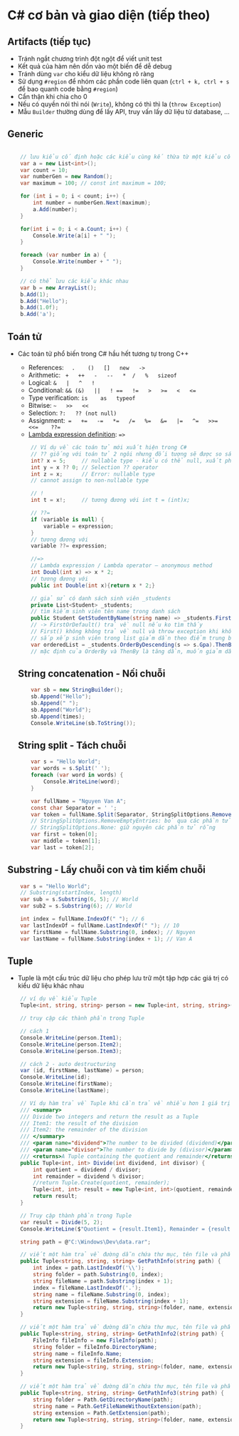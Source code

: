 # C# cơ bản và giao diện (tiếp theo)

## Artifacts (tiếp tục)

- Tránh ngắt chương trình đột ngột để viết unit test
- Kết quả của hàm nên dồn vào một biến để dễ debug
- Tránh dùng `var` cho kiểu dữ liệu không rõ ràng
- Sử dụng `#region` để nhóm các phần code liên quan (`ctrl + k, ctrl + s` để bao quanh code bằng `#region`)
- Cẩn thận khi chia cho 0
- Nếu có quyền nói thì nói (`Write`), không có thì thì la (`throw Exception`)
- Mẫu `Builder` thường dùng để lấy API, truy vấn lấy dữ liệu từ database, ...

## Generic

```cs

    // lưu kiểu cố định hoặc các kiểu cùng kế thừa từ một kiểu cố định
    var a = new List<int>();
    var count = 10;
    var numberGen = new Random();
    var maximum = 100; // const int maximum = 100;

    for (int i = 0; i < count; i++) {
        int number = numberGen.Next(maximum);
        a.Add(number);
    }

    for(int i = 0; i < a.Count; i++) {
        Console.Write(a[i] + " ");
    }

    foreach (var number in a) {
        Console.Write(number + " ");
    }

    // có thể lưu các kiểu khác nhau
    var b = new ArrayList();
    b.Add(1);
    b.Add("Hello");
    b.Add(1.0f);
    b.Add('a');

```

## Toán tử
- Các toán tử phổ biến trong C# hầu hết tương tự trong C++
    - References: `  .    ()   []   new   ->`
    - Arithmetic: ` +   ++   -   --   *  /   %   sizeof`
    - Logical:  `&   |   ^   !`
    - Conditional: `&& (&)   ||   ! ==   !=   >   >=   <   <=`
    - Type verification:   `is    as   typeof`
    - Bitwise:  `~   >>   <<` 
    - Selection:   `?:   ?? (not null)`
    - Assignment:` =   +=   -=   *=   /=   %=   &=   |=   ^=   >>=   <<=    ??=`
    - [Lambda expression definition](https://learn.microsoft.com/en-us/dotnet/csharp/language-reference/operators/lambda-operator):   `=>`

    ```cs
        // Ví dụ về các toán tử mới xuất hiện trong C#
        // ?? giống với toán tử 2 ngôi nhưng đối tượng sẽ được so sánh mặc định với null
        int? x = 5;     // nullable type - kiểu có thể null, xuất phát từ nhu cầu sử dụng trong database, 
        int y = x ?? 0; // Selection ?? operator
        int z = x;      // Error: nullable type
        // cannot assign to non-nullable type

        // !
        int t = x!;     // tương đương với int t = (int)x;

        // ??=
        if (variable is null) {
            variable = expression;
        }
        // tương đương với
        variable ??= expression;

        //=>
        // Lambda expression / Lambda operator – anonymous method
        int Doubl(int x) => x * 2; 
        // tương đương với
        public int Double(int x){return x * 2;}

        // giả sử có danh sách sinh viên _students
        private List<Student> _students;
        // tìm kiếm sinh viên tên name trong danh sách
        public Student GetStudentByName(string name) => _students.FirstOrDefault(s => s.Name == name);
        // -> FirstOrDefault() trả về null nếu ko tìm thấy
        // First() không không trả về null và throw exception khi không thấy phần tử
        // sắp xếp sinh viên trong list giảm dần theo điểm trung bình (thông thường nên phát sinh một list clone), sau đó sx tên theo alphabet
        var orderedList = _students.OrderByDescending(s => s.Gpa).ThenBy(s => s.Name);
        // mặc định của OrderBy và ThenBy là tăng dần, muốn giảm dần thì thêm Descending vào như ví dụ trên

    ```

    ## String concatenation - Nối chuỗi
    ```cs
        var sb = new StringBuilder();
        sb.Append("Hello");
        sb.Append(" ");
        sb.Append("World");
        sb.Append(times);
        Console.WriteLine(sb.ToString());

    ```

    ## String split - Tách chuỗi
    ```cs
        var s = "Hello World";
        var words = s.Split(' ');
        foreach (var word in words) {
            Console.WriteLine(word);
        }

        var fullName = "Nguyen Van A";
        const char Separator = ' ';
        var token = fullName.Split(Separator, StringSplitOptions.RemoveEmptyEntries);
        // StringSplitOptions.RemoveEmptyEntries: bỏ qua các phần tử rỗng
        // StringSplitOptions.None: giữ nguyên các phần tử rỗng
        var first = token[0];
        var middle = token[1];
        var last = token[2];
    ```

## Substring - Lấy chuỗi con và tim kiếm chuỗi
```cs
    var s = "Hello World";
    // Substring(startIndex, length)
    var sub = s.Substring(6, 5); // World
    var sub2 = s.Substring(6); // World

    int index = fullName.IndexOf(" "); // 6
    var lastIndexOf = fullName.LastIndexOf(" "); // 10
    var firstName = fullName.Substring(0, index); // Nguyen
    var lastName = fullName.Substring(index + 1); // Van A
```

## Tuple 
- Tuple là một cấu trúc dữ liệu cho phép lưu trữ một tập hợp các giá trị có kiểu dữ liệu khác nhau
```cs
    // ví dụ về kiểu Tuple
    Tuple<int, string, string> person = new Tuple<int, string, string>(1, "Nguyen Van", "A");

    // truy cập các thành phần trong Tuple

    // cách 1
    Console.WriteLine(person.Item1);
    Console.WriteLine(person.Item2);
    Console.WriteLine(person.Item3);

    // cách 2 - auto destructuring
    var (id, firstName, lastName) = person;
    Console.WriteLine(id);
    Console.WriteLine(firstName);
    Console.WriteLine(lastName);

    // Ví dụ hàm trả về Tuple khi cần trả về nhiều hơn 1 giá trị
    /// <summary>
    /// Divide two integers and return the result as a Tuple
    /// Item1: the result of the division
    /// Item2: the remainder of the division
    /// </summary>
    /// <param name="dividend">The number to be divided (dividend)</param>
    /// <param name="divisor">The number to divide by (divisor)</param>
    /// <returns>A Tuple containing the quotient and remainder</returns>
    public Tuple<int, int> Divide(int dividend, int divisor) {
        int quotient = dividend / divisor;
        int remainder = dividend % divisor;
        //return Tuple.Create(quotient, remainder);
        Tuple<int, int> result = new Tuple<int, int>(quotient, remainder);
        return result;
    }

    // Truy cập thành phần trong Tuple
    var result = Divide(5, 2);
    Console.WriteLine($"Quotient = {result.Item1}, Remainder = {result.Item2}");

    string path = @"C:\Windows\Dev\data.rar";

    // viết một hàm trả về đường dẫn chứa thư mục, tên file và phần mở rộng
    public Tuple<string, string, string> GetPathInfo(string path) {
        int index = path.LastIndexOf('\\');
        string folder = path.Substring(0, index);
        string fileName = path.Substring(index + 1);
        index = fileName.LastIndexOf('.');
        string name = fileName.Substring(0, index);
        string extension = fileName.Substring(index + 1);
        return new Tuple<string, string, string>(folder, name, extension);
    }

    // viết một hàm trả về đường dẫn chứa thư mục, tên file và phần mở rộng dùng FileInfo trong System.IO
    public Tuple<string, string, string> GetPathInfo2(string path) {
        FileInfo fileInfo = new FileInfo(path);
        string folder = fileInfo.DirectoryName;
        string name = fileInfo.Name;
        string extension = fileInfo.Extension;
        return new Tuple<string, string, string>(folder, name, extension);
    }

    // viết một hàm trả về đường dẫn chứa thư mục, tên file và phần mở rộng dùng Path
    public Tuple<string, string, string> GetPathInfo3(string path) {
        string folder = Path.GetDirectoryName(path);
        string name = Path.GetFileNameWithoutExtension(path);
        string extension = Path.GetExtension(path);
        return new Tuple<string, string, string>(folder, name, extension);
    }

```